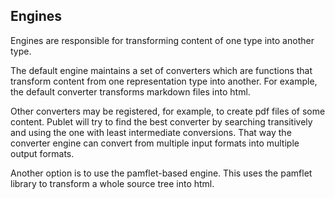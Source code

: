 Engines
-------

Engines are responsible for transforming content of one type into another
type.

The default engine maintains a set of converters which are functions that
transform content from one representation type into another. For example,
the default converter transforms markdown files into html.

Other converters may be registered, for example, to create pdf files of 
some content. Publet will try to find the best converter by searching
transitively and using the one with least intermediate conversions. That
way the converter engine can convert from multiple input formats into
multiple output formats.

Another option is to use the pamflet-based engine. This uses the pamflet
library to transform a whole source tree into html.

